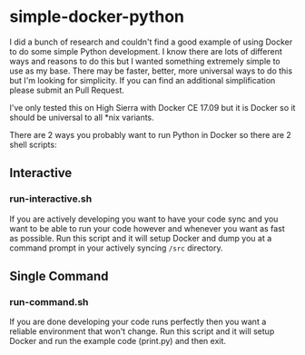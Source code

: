# simple-docker-python

I did a bunch of research and couldn't find a good example of using Docker to do some simple Python development. I know there are lots of different ways and reasons to do this but I wanted something extremely simple to use as my base. There may be faster, better, more universal ways to do this but I'm looking for simplicity. If you can find an additional simplification please submit an Pull Request.

I've only tested this on High Sierra with Docker CE 17.09 but it is Docker so it should be universal to all *nix variants.

There are 2 ways you probably want to run Python in Docker so there are 2 shell scripts:

## Interactive

### run-interactive.sh

If you are actively developing you want to have your code sync and you want to be able to run your code however and whenever you want as fast as possible. Run this script and it will setup Docker and dump you at a command prompt in your actively syncing `/src` directory. 

## Single Command

### run-command.sh

If you are done developing your code runs perfectly then you want a reliable environment that won't change. Run this script and it will setup Docker and run the example code (print.py) and then exit.